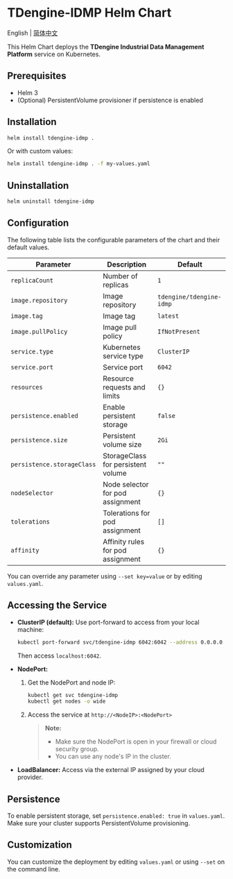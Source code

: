 # TDengine-IDMP Helm Chart

English | [简体中文](README-CN.md)

This Helm Chart deploys the **TDengine Industrial Data Management Platform** service on Kubernetes.

## Prerequisites

- Helm 3
- (Optional) PersistentVolume provisioner if persistence is enabled

## Installation

```bash
helm install tdengine-idmp .
```

Or with custom values:

```bash
helm install tdengine-idmp . -f my-values.yaml
```

## Uninstallation

```bash
helm uninstall tdengine-idmp
```

## Configuration

The following table lists the configurable parameters of the chart and their default values.

| Parameter                  | Description                                 | Default                |
|----------------------------|---------------------------------------------|------------------------|
| `replicaCount`             | Number of replicas                          | `1`                    |
| `image.repository`         | Image repository                            | `tdengine/tdengine-idmp`|
| `image.tag`                | Image tag                                   | `latest`               |
| `image.pullPolicy`         | Image pull policy                           | `IfNotPresent`         |
| `service.type`             | Kubernetes service type                     | `ClusterIP`            |
| `service.port`             | Service port                                | `6042`                 |
| `resources`                | Resource requests and limits                | `{}`                   |
| `persistence.enabled`      | Enable persistent storage                   | `false`                |
| `persistence.size`         | Persistent volume size                      | `2Gi`                  |
| `persistence.storageClass` | StorageClass for persistent volume          | `""`                   |
| `nodeSelector`             | Node selector for pod assignment            | `{}`                   |
| `tolerations`              | Tolerations for pod assignment              | `[]`                   |
| `affinity`                 | Affinity rules for pod assignment           | `{}`                   |

You can override any parameter using `--set key=value` or by editing `values.yaml`.

## Accessing the Service

- **ClusterIP (default):**
  Use port-forward to access from your local machine:
  ```bash
  kubectl port-forward svc/tdengine-idmp 6042:6042 --address 0.0.0.0
  ```
  Then access `localhost:6042`.

- **NodePort:**
  1. Get the NodePort and node IP:
     ```bash
     kubectl get svc tdengine-idmp
     kubectl get nodes -o wide
     ```
  2. Access the service at `http://<NodeIP>:<NodePort>`
     > **Note:**
     > - Make sure the NodePort is open in your firewall or cloud security group.
     > - You can use any node's IP in the cluster.

- **LoadBalancer:**
  Access via the external IP assigned by your cloud provider.

## Persistence

To enable persistent storage, set `persistence.enabled: true` in `values.yaml`.
Make sure your cluster supports PersistentVolume provisioning.

## Customization

You can customize the deployment by editing `values.yaml` or using `--set` on the command line.